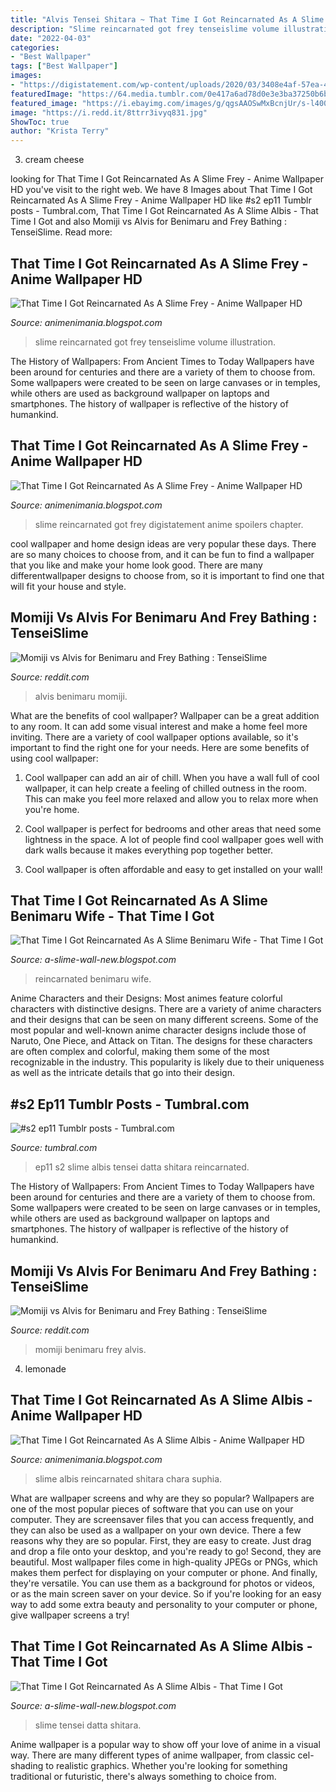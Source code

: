 ```yaml
---
title: "Alvis Tensei Shitara ~ That Time I Got Reincarnated As A Slime Frey"
description: "Slime reincarnated got frey tenseislime volume illustration"
date: "2022-04-03"
categories:
- "Best Wallpaper"
tags: ["Best Wallpaper"]
images:
- "https://digistatement.com/wp-content/uploads/2020/03/3408e4af-57ea-44cb-b512-b42ff2f328ae.jpg"
featuredImage: "https://64.media.tumblr.com/0e417a6ad78d0e3e3ba37250b6b067f0/2ad1b7e66acc95a9-3f/s1280x1920/832ad714cddeab23b471e133aa813e1c80e48b82.png"
featured_image: "https://i.ebayimg.com/images/g/qgsAAOSwMxBcnjUr/s-l400.jpg"
image: "https://i.redd.it/8ttrr3ivyq831.jpg"
ShowToc: true
author: "Krista Terry"
---
```



3. cream cheese 

	

		
looking for That Time I Got Reincarnated As A Slime Frey - Anime Wallpaper HD you've visit to the right web. We have 8 Images about That Time I Got Reincarnated As A Slime Frey - Anime Wallpaper HD like #s2 ep11 Tumblr posts - Tumbral.com, That Time I Got Reincarnated As A Slime Albis - That Time I Got and also Momiji vs Alvis for Benimaru and Frey Bathing : TenseiSlime. Read more:
		
    
## That Time I Got Reincarnated As A Slime Frey - Anime Wallpaper HD

<img loading=lazy src="https://preview.redd.it/xeykh7sss6p31.jpg?auto=webp&amp;s=870debb67856335e0f058e254dba3d70315344cf" onerror="this.onerror=null;this.src='https://tse3.mm.bing.net/th?id=OIP.Qn0n4qC_uqjZprZU_oNiEgHaKs&amp;pid=15.1';" alt="That Time I Got Reincarnated As A Slime Frey - Anime Wallpaper HD">

_Source: animenimania.blogspot.com_

>slime reincarnated got frey tenseislime volume illustration. 

	

The History of Wallpapers: From Ancient Times to Today
Wallpapers have been around for centuries and there are a variety of them to choose from. Some wallpapers were created to be seen on large canvases or in temples, while others are used as background wallpaper on laptops and smartphones. The history of wallpaper is reflective of the history of humankind.

    
## That Time I Got Reincarnated As A Slime Frey - Anime Wallpaper HD

<img loading=lazy src="https://digistatement.com/wp-content/uploads/2020/03/3408e4af-57ea-44cb-b512-b42ff2f328ae.jpg" onerror="this.onerror=null;this.src='https://tse2.mm.bing.net/th?id=OIP.GEV7iRjXp1LMHqinKYODPQHaEk&amp;pid=15.1';" alt="That Time I Got Reincarnated As A Slime Frey - Anime Wallpaper HD">

_Source: animenimania.blogspot.com_

>slime reincarnated got frey digistatement anime spoilers chapter. 

	

cool wallpaper and home design ideas are very popular these days. There are so many choices to choose from, and it can be fun to find a wallpaper that you like and make your home look good. There are many differentwallpaper designs to choose from, so it is important to find one that will fit your house and style.

    
## Momiji Vs Alvis For Benimaru And Frey Bathing : TenseiSlime

<img loading=lazy src="https://i.imgur.com/B703Ke7.jpg" onerror="this.onerror=null;this.src='https://tse2.mm.bing.net/th?id=OIP.ejoSbFd1r4BkDt7iKDDVPwHaFN&amp;pid=15.1';" alt="Momiji vs Alvis for Benimaru and Frey Bathing : TenseiSlime">

_Source: reddit.com_

>alvis benimaru momiji. 

	

What are the benefits of cool wallpaper?
Wallpaper can be a great addition to any room. It can add some visual interest and make a home feel more inviting. There are a variety of cool wallpaper options available, so it's important to find the right one for your needs. Here are some benefits of using cool wallpaper: 
1. Cool wallpaper can add an air of chill. When you have a wall full of cool wallpaper, it can help create a feeling of chilled outness in the room. This can make you feel more relaxed and allow you to relax more when you're home. 

2. Cool wallpaper is perfect for bedrooms and other areas that need some lightness in the space. A lot of people find cool wallpaper goes well with dark walls because it makes everything pop together better. 

3. Cool wallpaper is often affordable and easy to get installed on your wall!

    
## That Time I Got Reincarnated As A Slime Benimaru Wife - That Time I Got

<img loading=lazy src="https://i.ebayimg.com/images/g/qgsAAOSwMxBcnjUr/s-l400.jpg" onerror="this.onerror=null;this.src='https://tse4.mm.bing.net/th?id=OIP.QqEAFRgnfjgiGd-5nlve-QAAAA&amp;pid=15.1';" alt="That Time I Got Reincarnated As A Slime Benimaru Wife - That Time I Got">

_Source: a-slime-wall-new.blogspot.com_

>reincarnated benimaru wife. 

	

Anime Characters and their Designs: Most animes feature colorful characters with distinctive designs.
There are a variety of anime characters and their designs that can be seen on many different screens. Some of the most popular and well-known anime character designs include those of Naruto, One Piece, and Attack on Titan. The designs for these characters are often complex and colorful, making them some of the most recognizable in the industry. This popularity is likely due to their uniqueness as well as the intricate details that go into their design.

    
## #s2 Ep11 Tumblr Posts - Tumbral.com

<img loading=lazy src="https://64.media.tumblr.com/0e417a6ad78d0e3e3ba37250b6b067f0/2ad1b7e66acc95a9-3f/s1280x1920/832ad714cddeab23b471e133aa813e1c80e48b82.png" onerror="this.onerror=null;this.src='https://tse3.mm.bing.net/th?id=OIP.eYt8tk8U_Rru4kucHv7QFwHaM_&amp;pid=15.1';" alt="#s2 ep11 Tumblr posts - Tumbral.com">

_Source: tumbral.com_

>ep11 s2 slime albis tensei datta shitara reincarnated. 

	

The History of Wallpapers: From Ancient Times to Today
Wallpapers have been around for centuries and there are a variety of them to choose from. Some wallpapers were created to be seen on large canvases or in temples, while others are used as background wallpaper on laptops and smartphones. The history of wallpaper is reflective of the history of humankind.

    
## Momiji Vs Alvis For Benimaru And Frey Bathing : TenseiSlime

<img loading=lazy src="https://i.redd.it/8ttrr3ivyq831.jpg" onerror="this.onerror=null;this.src='https://tse3.mm.bing.net/th?id=OIP.nyFV14ZJ3G6VmRKXku7e6QHaJx&amp;pid=15.1';" alt="Momiji vs Alvis for Benimaru and Frey Bathing : TenseiSlime">

_Source: reddit.com_

>momiji benimaru frey alvis. 

	

4. lemonade 

    
## That Time I Got Reincarnated As A Slime Albis - Anime Wallpaper HD

<img loading=lazy src="https://i.ytimg.com/vi/4q9jy4usqaQ/maxresdefault.jpg" onerror="this.onerror=null;this.src='https://tse4.mm.bing.net/th?id=OIP.WFicl2WGodoykFBj8eUc3AHaEK&amp;pid=15.1';" alt="That Time I Got Reincarnated As A Slime Albis - Anime Wallpaper HD">

_Source: animenimania.blogspot.com_

>slime albis reincarnated shitara chara suphia. 

	

What are wallpaper screens and why are they so popular?
Wallpapers are one of the most popular pieces of software that you can use on your computer. They are screensaver files that you can access frequently, and they can also be used as a wallpaper on your own device. There a few reasons why they are so popular. First, they are easy to create. Just drag and drop a file onto your desktop, and you're ready to go! Second, they are beautiful. Most wallpaper files come in high-quality JPEGs or PNGs, which makes them perfect for displaying on your computer or phone. And finally, they're versatile. You can use them as a background for photos or videos, or as the main screen saver on your device. So if you're looking for an easy way to add some extra beauty and personality to your computer or phone, give wallpaper screens a try!

    
## That Time I Got Reincarnated As A Slime Albis - That Time I Got

<img loading=lazy src="https://vignette.wikia.nocookie.net/tensei-shitara-slime-datta-ken/images/3/3f/Manga_Volume_9_JP.jpg/revision/latest?cb=20190109030931" onerror="this.onerror=null;this.src='https://tse1.mm.bing.net/th?id=OIP.CLDpv1m_gIzXpaF-owx5mgHaKh&amp;pid=15.1';" alt="That Time I Got Reincarnated As A Slime Albis - That Time I Got">

_Source: a-slime-wall-new.blogspot.com_

>slime tensei datta shitara. 

	

Anime wallpaper is a popular way to show off your love of anime in a visual way. There are many different types of anime wallpaper, from classic cel-shading to realistic graphics. Whether you're looking for something traditional or futuristic, there's always something to choice from.

